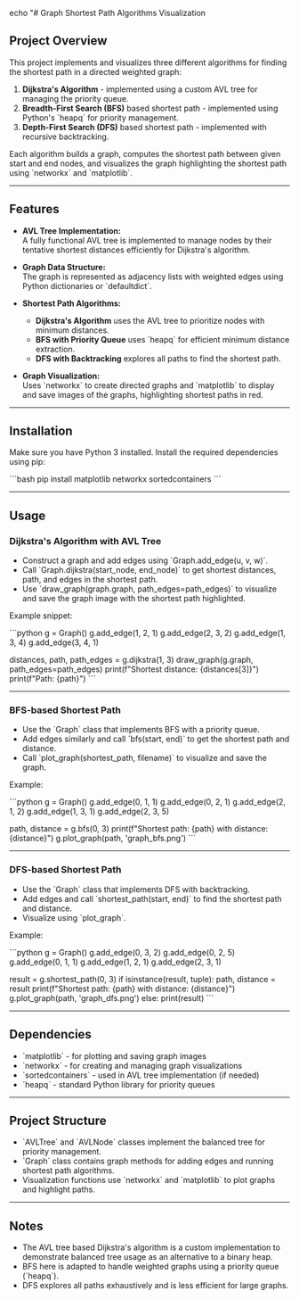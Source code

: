 echo "# Graph Shortest Path Algorithms Visualization

## Project Overview

This project implements and visualizes three different algorithms for finding the shortest path in a directed weighted graph:

1. **Dijkstra's Algorithm** - implemented using a custom AVL tree for managing the priority queue.
2. **Breadth-First Search (BFS)** based shortest path - implemented using Python's \`heapq\` for priority management.
3. **Depth-First Search (DFS)** based shortest path - implemented with recursive backtracking.

Each algorithm builds a graph, computes the shortest path between given start and end nodes, and visualizes the graph highlighting the shortest path using \`networkx\` and \`matplotlib\`.

---

## Features

- **AVL Tree Implementation:**  
  A fully functional AVL tree is implemented to manage nodes by their tentative shortest distances efficiently for Dijkstra's algorithm.

- **Graph Data Structure:**  
  The graph is represented as adjacency lists with weighted edges using Python dictionaries or \`defaultdict\`.

- **Shortest Path Algorithms:**  
  - **Dijkstra's Algorithm** uses the AVL tree to prioritize nodes with minimum distances.  
  - **BFS with Priority Queue** uses \`heapq\` for efficient minimum distance extraction.  
  - **DFS with Backtracking** explores all paths to find the shortest path.

- **Graph Visualization:**  
  Uses \`networkx\` to create directed graphs and \`matplotlib\` to display and save images of the graphs, highlighting shortest paths in red.

---

## Installation

Make sure you have Python 3 installed. Install the required dependencies using pip:

\`\`\`bash
pip install matplotlib networkx sortedcontainers
\`\`\`

---

## Usage

### Dijkstra's Algorithm with AVL Tree

- Construct a graph and add edges using \`Graph.add_edge(u, v, w)\`.
- Call \`Graph.dijkstra(start_node, end_node)\` to get shortest distances, path, and edges in the shortest path.
- Use \`draw_graph(graph.graph, path_edges=path_edges)\` to visualize and save the graph image with the shortest path highlighted.

Example snippet:

\`\`\`python
g = Graph()
g.add_edge(1, 2, 1)
g.add_edge(2, 3, 2)
g.add_edge(1, 3, 4)
g.add_edge(3, 4, 1)

distances, path, path_edges = g.dijkstra(1, 3)
draw_graph(g.graph, path_edges=path_edges)
print(f\"Shortest distance: {distances[3]}\")
print(f\"Path: {path}\")
\`\`\`

---

### BFS-based Shortest Path

- Use the \`Graph\` class that implements BFS with a priority queue.
- Add edges similarly and call \`bfs(start, end)\` to get the shortest path and distance.
- Call \`plot_graph(shortest_path, filename)\` to visualize and save the graph.

Example:

\`\`\`python
g = Graph()
g.add_edge(0, 1, 1)
g.add_edge(0, 2, 1)
g.add_edge(2, 1, 2)
g.add_edge(1, 3, 1)
g.add_edge(2, 3, 5)

path, distance = g.bfs(0, 3)
print(f\"Shortest path: {path} with distance: {distance}\")
g.plot_graph(path, 'graph_bfs.png')
\`\`\`

---

### DFS-based Shortest Path

- Use the \`Graph\` class that implements DFS with backtracking.
- Add edges and call \`shortest_path(start, end)\` to find the shortest path and distance.
- Visualize using \`plot_graph\`.

Example:

\`\`\`python
g = Graph()
g.add_edge(0, 3, 2)
g.add_edge(0, 2, 5)
g.add_edge(0, 1, 1)
g.add_edge(1, 2, 1)
g.add_edge(2, 3, 1)

result = g.shortest_path(0, 3)
if isinstance(result, tuple):
    path, distance = result
    print(f\"Shortest path: {path} with distance: {distance}\")
    g.plot_graph(path, 'graph_dfs.png')
else:
    print(result)
\`\`\`

---

## Dependencies

- \`matplotlib\` - for plotting and saving graph images
- \`networkx\` - for creating and managing graph visualizations
- \`sortedcontainers\` - used in AVL tree implementation (if needed)
- \`heapq\` - standard Python library for priority queues

---

## Project Structure

- \`AVLTree\` and \`AVLNode\` classes implement the balanced tree for priority management.
- \`Graph\` class contains graph methods for adding edges and running shortest path algorithms.
- Visualization functions use \`networkx\` and \`matplotlib\` to plot graphs and highlight paths.

---

## Notes

- The AVL tree based Dijkstra's algorithm is a custom implementation to demonstrate balanced tree usage as an alternative to a binary heap.
- BFS here is adapted to handle weighted graphs using a priority queue (\`heapq\`).
- DFS explores all paths exhaustively and is less efficient for large graphs.

